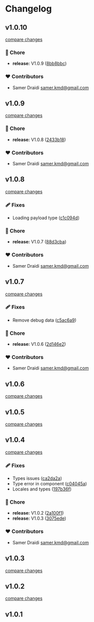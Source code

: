 # Changelog


## v1.0.10

[compare changes](https://github.com/skmd87/vuetify-confirm/compare/v1.0.9...v1.0.10)

### 🏡 Chore

- **release:** V1.0.9 ([8bb8bbc](https://github.com/skmd87/vuetify-confirm/commit/8bb8bbc))

### ❤️ Contributors

- Samer Draidi <samer.kmd@gmail.com>

## v1.0.9

[compare changes](https://github.com/skmd87/vuetify-confirm/compare/v1.0.8...v1.0.9)

### 🏡 Chore

- **release:** V1.0.8 ([2433b18](https://github.com/skmd87/vuetify-confirm/commit/2433b18))

### ❤️ Contributors

- Samer Draidi <samer.kmd@gmail.com>

## v1.0.8

[compare changes](https://github.com/skmd87/vuetify-confirm/compare/v1.0.7...v1.0.8)

### 🩹 Fixes

- Loading payload type ([c1c094d](https://github.com/skmd87/vuetify-confirm/commit/c1c094d))

### 🏡 Chore

- **release:** V1.0.7 ([88d3cba](https://github.com/skmd87/vuetify-confirm/commit/88d3cba))

### ❤️ Contributors

- Samer Draidi <samer.kmd@gmail.com>

## v1.0.7

[compare changes](https://github.com/skmd87/vuetify-confirm/compare/v1.0.6...v1.0.7)

### 🩹 Fixes

- Remove debug data ([c5ac6a9](https://github.com/skmd87/vuetify-confirm/commit/c5ac6a9))

### 🏡 Chore

- **release:** V1.0.6 ([2d146e2](https://github.com/skmd87/vuetify-confirm/commit/2d146e2))

### ❤️ Contributors

- Samer Draidi <samer.kmd@gmail.com>

## v1.0.6

[compare changes](https://github.com/skmd87/vuetify-confirm/compare/v1.0.5...v1.0.6)

## v1.0.5

[compare changes](https://github.com/skmd87/vuetify-confirm/compare/v1.0.4...v1.0.5)

## v1.0.4

[compare changes](https://github.com/skmd87/vuetify-confirm/compare/v1.0.1...v1.0.4)

### 🩹 Fixes

- Types issues ([ca2da2a](https://github.com/skmd87/vuetify-confirm/commit/ca2da2a))
- Type error in component ([c04045a](https://github.com/skmd87/vuetify-confirm/commit/c04045a))
- Locales and types ([197b36f](https://github.com/skmd87/vuetify-confirm/commit/197b36f))

### 🏡 Chore

- **release:** V1.0.2 ([2a100f1](https://github.com/skmd87/vuetify-confirm/commit/2a100f1))
- **release:** V1.0.3 ([3075ede](https://github.com/skmd87/vuetify-confirm/commit/3075ede))

### ❤️ Contributors

- Samer Draidi <samer.kmd@gmail.com>

## v1.0.3

[compare changes](https://github.com/skmd87/vuetify-confirm/compare/v1.0.2...v1.0.3)

## v1.0.2

[compare changes](https://github.com/skmd87/vuetify-confirm/compare/v1.0.1...v1.0.2)

## v1.0.1

